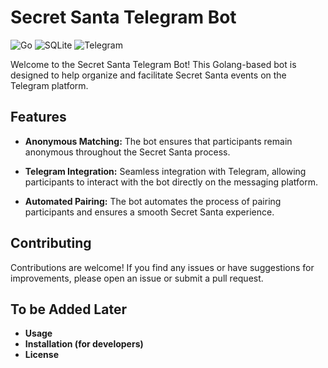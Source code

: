 # Secret Santa Telegram Bot

![Go](https://img.shields.io/badge/go-%2300ADD8.svg?style=for-the-badge&logo=go&logoColor=white)
![SQLite](https://img.shields.io/badge/sqlite-%2307405e.svg?style=for-the-badge&logo=sqlite&logoColor=white)
![Telegram](https://img.shields.io/badge/Telegram-2CA5E0?style=for-the-badge&logo=telegram&logoColor=white)

Welcome to the Secret Santa Telegram Bot! This Golang-based bot is designed to help organize and facilitate Secret Santa events on the Telegram platform.

## Features

- **Anonymous Matching:** The bot ensures that participants remain anonymous throughout the Secret Santa process.

- **Telegram Integration:** Seamless integration with Telegram, allowing participants to interact with the bot directly on the messaging platform.

- **Automated Pairing:** The bot automates the process of pairing participants and ensures a smooth Secret Santa experience.

## Contributing
Contributions are welcome! If you find any issues or have suggestions for improvements, please open an issue or submit a pull request.

## To be Added Later
- **Usage**
- **Installation (for developers)**
- **License**
